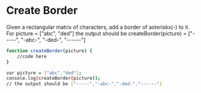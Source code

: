 # Create Border
Given a rectangular matrix of characters, add a border of asterisks(-) to it.
For picture = 
["abc",
"ded"]
the output should be createBorder(picture) = 
["-----",
"-abc-",
"-ded-",
"------"]

```sh
function createBorder(picture) {
    //code here
}

var picture = ["abc","ded"];
console.log(createBorder(picture));
// the output should be ["-----","-abc-","-ded-","------"]
```
